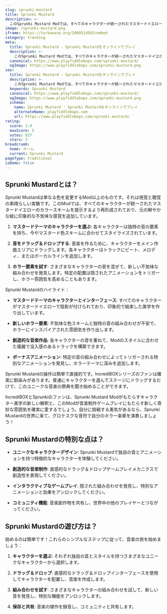 ```yaml
---
slug: sprunki-mustard
title: Sprunki Mustard
description: >-
  このSprunki Mustard Modでは、すべてのキャラクターが統一されたマスタードイエローのカラースキームを提示するよう再形成されており、元の鮮やかな絵に印象的な不気味な感覚を追加しています。
image: /sprunki-mustard.png
iframe: https://turbowarp.org/1089514503/embed
category: trending
meta:
  title: Sprunki Mustard - Sprunki Mustardをオンラインでプレイ
  description: >-
    このSprunki Mustard Modでは、すべてのキャラクターが統一されたマスタードイエローのカラースキームを提示するよう再形成されており、元の鮮やかな絵に印象的な不気味な感覚を追加しています。
  canonical: https://www.playfiddlebops.com/sprunki-mustard/
  ogImage: https://www.playfiddlebops.com/sprunki-mustard.png
seo:
  title: Sprunki Mustard - Sprunki Mustardをオンラインでプレイ
  description: >-
    このSprunki Mustard Modでは、すべてのキャラクターが統一されたマスタードイエローのカラースキームを提示するよう再形成されており、元の鮮やかな絵に印象的な不気味な感覚を追加しています。
  keywords: Sprunki Mustard
  canonical: https://www.playfiddlebops.com/sprunki-mustard/
  ogImage: https://www.playfiddlebops.com/sprunki-mustard.png
  schema:
    name: Sprunki Mustard - Sprunki Mustardをオンラインでプレイ
    alternateName: playfiddlebops.com
    url: https://www.playfiddlebops.com/sprunki-mustard/
rating:
  score: 3.9
  maxScore: 5
  votes: 827
  stars: 3
breadcrumb:
  home: ホーム
  current: Sprunki Mustard
pageType: traditional
isDemo: false
---
```


## Sprunki Mustardとは？

Sprunki Mustardは単なる色を変更するMod以上のものです。それは視覚と聴覚の素晴らしい実験です。このModでは、すべてのキャラクターが統一されたマスタードイエローのカラースキームを提示するよう再形成されており、元の鮮やかな絵に印象的な不気味な感覚を追加しています。

1. **マスタードテーマのキャラクターを選ぶ**: 各キャラクターは独特の音の要素を持ち、今やマスタード色スキームに合わせてスタイライズされています。

1. **音をドラッグ＆ドロップする**: 音楽を作るために、キャラクターをメイン作曲エリアにドラッグします。各キャラクターはトラックにビート、メロディ、またはボーカルラインを追加します。

1. **ホラー要素を試す**: さまざまなキャラクターの音を混ぜて、新しい不気味な組み合わせを発見します。特定の配置は隠されたアニメーションをトリガーし、ホラー雰囲気を高めることもあります。

Sprunki Mustardのハイライト：

- **マスタードテーマのキャラクターとインターフェース**: すべてのキャラクターがマスタードイエローで陰影が付けられており、印象的で結束した美学を作り出しています。

- **新しいホラー要素**: 不気味な色スキームと独特の音の組み合わせが不安で、ホラーにインスパイアされた雰囲気を作り出します。

- **創造的な音楽作品**: 各キャラクターの音を重ねて、Modのスタイルに合わせた複雑で没入感のあるトラックを構築できます。

- **ボーナスアニメーション**: 特定の音の組み合わせによってトリガーされる特別なアニメーションを発見し、ホラーテーマに深みを追加します。

Sprunki Mustardの操作は簡単で直接的です。IncrediBOXシリーズのファンは確実に馴染みがあります。普通にキャラクターを選んでステージにドラッグするだけで、このユニークな音楽の祭典を聞き始めることができます。

IncrediBOXとSprunkiのファンは、Sprunki Mustard Modがもたらすキャラクター美学の新しい解釈と、このModが音楽制作ゲームプレイにもたらす新しく奇妙な雰囲気を確実に愛するでしょう。自分に挑戦する勇気があるなら、Sprunki Mustardの世界に来て、グロテスクな音符で自分のホラー楽章を演奏しましょう！

## Sprunki Mustardの特別な点は？

- **ユニークなキャラクターデザイン**: Sprunki Mustardで独自の音とアニメーションを持つ特徴的なキャラクターを体験してください。

- **創造的な音楽制作**: 直感的なドラッグ＆ドロップゲームプレイメカニクスで創造性を表現してください。

- **インタラクティブなゲームプレイ**: 隠された組み合わせを発見し、特別なアニメーションと効果をアンロックしてください。

- **コミュニティ機能**: 音楽創作物を共有し、世界中の他のプレイヤーとつながってください。

## Sprunki Mustardの遊び方は？

始めるのは簡単です！これらのシンプルなステップに従って、音楽の旅を始めましょう：

1. **キャラクターを選ぶ**: それぞれ独自の音とスタイルを持つさまざまなユニークなキャラクターから選択します。

1. **ドラッグ＆ドロップ**: 直感的なドラッグ＆ドロップインターフェースを使用してキャラクターを配置し、音楽を作成します。

1. **組み合わせを試す**: さまざまなキャラクターの組み合わせを試して、新しい音を発見し、特別な機能をアンロックします。

1. **保存と共有**: 音楽の傑作を録音し、コミュニティと共有します。